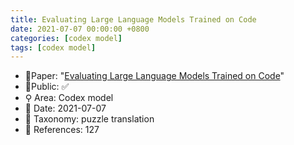```yaml
---
title: Evaluating Large Language Models Trained on Code
date: 2021-07-07 00:00:00 +0800
categories: [codex model]
tags: [codex model]
---
```


- 📙Paper: "[Evaluating Large Language Models Trained on Code](https://www.semanticscholar.org/paper/Evaluating-Large-Language-Models-Trained-on-Code-Chen-Tworek/acbdbf49f9bc3f151b93d9ca9a06009f4f6eb269)"
- 🔑Public: ✅
- ⚲ Area: Codex model
- 📅 Date: 2021-07-07
- 🔎 Taxonomy: puzzle translation
- 📝 References: 127

